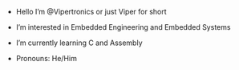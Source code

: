 - Hello I’m @Vipertronics or just Viper for short

- I’m interested in Embedded Engineering and Embedded Systems

- I’m currently learning C and Assembly

- Pronouns: He/Him

